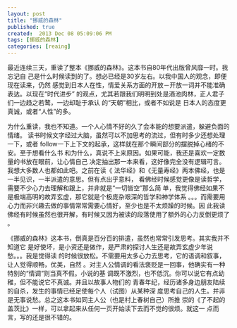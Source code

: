 ```yaml
---
layout: post
title: "挪威的森林"
published: true
created:  2013 Dec 08 05:09:06 PM
tags: [挪威的森林]
categories: [reaing]
---
```


最近连续三天，重读了整本《挪威的森林》。这本书自80年代出版曾风靡一时。我忘记自
己是什么时候读到的了。想必已经是30岁左右。以我中国人的观念，即便现在读来，仍然
感觉到日本人在性，情爱关系方面的开放－开放一词并不能准确表达。以现在“时代进步”
的观点，尤其若跟我们明明到处是酒池肉林，正人君子们一边趋之若鹜，一边却耻于承认
的“天朝”相比，或者不如说是 日本人的态度更真诚，或者“人性”的多。

为什么重读，我也不知道。一个人心情不好的久了会本能的想要派遣，躲避负面的情绪。
读书时候文字经过大脑，虽然可以不加思考的流过，但有时多少还想处理一下，或者
follow一下上下文的起承，这样就在那个瞬间部分的摆脱掉心绪的不安。至于想看什么书
和为什么，真说不上来原因。如果可能，我还是喜欢一定数量的书放在眼前，让心情自己
决定抽出那一本来看，这好像完全没有逻辑可言。我想大多数人也都如此吧。之前在读《
法华经》和《无量寿经》两本佛经，也是一半见识，一半派遣的意思。但有点出乎意料，
看佛经时候感觉更像是读哲学，需要不少心力去理解和跟上，并非就是“一切皆空”那么简
单，我觉得佛经如果不是极端高明的故弄玄虚，那它就是个极庞杂艰深的哲学和神学体系
。。。而需要用心力而非兴趣去做的事情常常需要心情好，至少也是不太烦躁的时候。因
此我读佛经有时候虽然也很开解，有时候又因为被读的段落使用了额外的心力反倒更烦了
。

《挪威的森林》这本书，倒真是百分百的排遣，虽然也常常引发思考。其实我并不知道它
是好使坏，是小资还是做作，是严肃的探讨人生还是故弄玄虚少年说愁。。。我是觉得读
的时候很放松。不需要用太多心力去思考，它的语调和叙事，让人觉得顺畅，优美，自然
。对主人公情调的看法褒贬是一回事，他确实有一种特别的“情调”则当真不假。小说的基
调既不激烈，也不低沉。你可以说它有点幼稚，但不能说它不真诚。并且以故事人物们的
青春年纪，经历诸多身边朋友陆续的自杀，发生的事情已经足使每个人（试图）从某种深
度思考自己的人生。并非是无事说愁。总之这本书如同主人公（也是村上春树自己）所推
崇的《了不起的盖茨比》一样，可以拿起来从任何一页开始读下去而不觉的很烦。就这一
点而言，写的还是很不错的。
